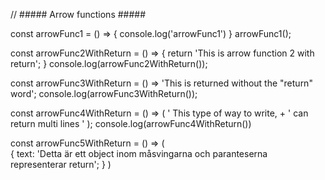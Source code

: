 // ##### Arrow functions #####
 
const arrowFunc1 = () => {
        console.log('arrowFunc1')
} 
arrowFunc1(); 

const arrowFunc2WithReturn = () => {
        return 'This is arrow function 2 with return';
}
console.log(arrowFunc2WithReturn());

const arrowFunc3WithReturn = () => 'This is returned without the "return" word';
console.log(arrowFunc3WithReturn());

const arrowFunc4WithReturn = () => (
        ' This type of way to write, 
        + ' can return multi lines '
);
console.log(arrowFunc4WithReturn())

const arrowFunc5WithReturn = () => (     
      {
        text: 'Detta är ett object inom måsvingarna och paranteserna representerar return'; 
      }
)      